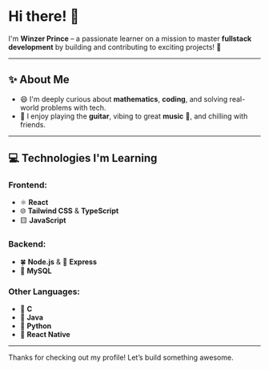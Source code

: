 # Hi there! 👋

I'm **Winzer Prince** – a passionate learner on a mission to master **fullstack development** by building and contributing to exciting projects! 🚀

---

## ✨ About Me
- 😄 I'm deeply curious about **mathematics**, **coding**, and solving real-world problems with tech.
- 🎸 I enjoy playing the **guitar**, vibing to great **music** 🎵, and chilling with friends.

---

## 💻 Technologies I'm Learning

### Frontend:
- ⚛️ **React**
- 🌐 **Tailwind CSS** & **TypeScript**
- 🟨 **JavaScript**

### Backend:
- 🍀 **Node.js** & 🚀 **Express**
- 🐬 **MySQL**

### Other Languages:
- 🔵 **C**
- 🍵 **Java**
- 🐍 **Python**
- 📲 **React Native**

---

Thanks for checking out my profile! Let’s build something awesome.

